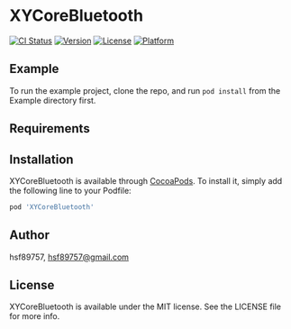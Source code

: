 # XYCoreBluetooth

[![CI Status](https://img.shields.io/travis/hsf89757/XYCoreBluetooth.svg?style=flat)](https://travis-ci.org/hsf89757/XYCoreBluetooth)
[![Version](https://img.shields.io/cocoapods/v/XYCoreBluetooth.svg?style=flat)](https://cocoapods.org/pods/XYCoreBluetooth)
[![License](https://img.shields.io/cocoapods/l/XYCoreBluetooth.svg?style=flat)](https://cocoapods.org/pods/XYCoreBluetooth)
[![Platform](https://img.shields.io/cocoapods/p/XYCoreBluetooth.svg?style=flat)](https://cocoapods.org/pods/XYCoreBluetooth)

## Example

To run the example project, clone the repo, and run `pod install` from the Example directory first.

## Requirements

## Installation

XYCoreBluetooth is available through [CocoaPods](https://cocoapods.org). To install
it, simply add the following line to your Podfile:

```ruby
pod 'XYCoreBluetooth'
```

## Author

hsf89757, hsf89757@gmail.com

## License

XYCoreBluetooth is available under the MIT license. See the LICENSE file for more info.
